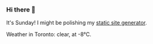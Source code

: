 ### Hi there :wave:

It's Sunday! I might be polishing my [static site generator](https://github.com/bewuethr/pandoc-bash-blog).

Weather in Toronto: clear, at -8°C.
